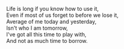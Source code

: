 Life is long if you know how to use it,  
Even if most of us forget to before we lose it,  
Average of me today and yesterday,  
Isn't who I am tomorrow,  
I've got all this time to play with,  
And not as much time to borrow.  